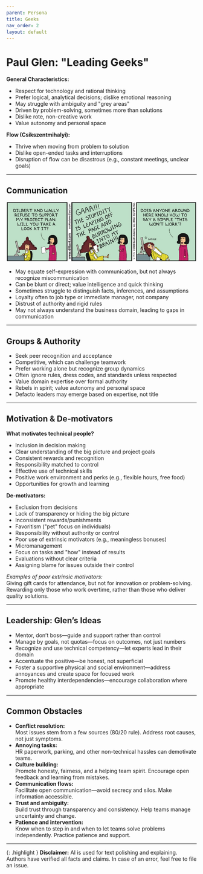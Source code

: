 ```yaml
---
parent: Persona
title: Geeks
nav_order: 2
layout: default
---
```


# Paul Glen: "Leading Geeks"

**General Characteristics:**
- Respect for technology and rational thinking
- Prefer logical, analytical decisions; dislike emotional reasoning
- May struggle with ambiguity and "grey areas"
- Driven by problem-solving, sometimes more than solutions
- Dislike rote, non-creative work
- Value autonomy and personal space

**Flow (Csikszentmihalyi):**
- Thrive when moving from problem to solution
- Dislike open-ended tasks and interruptions
- Disruption of flow can be disastrous (e.g., constant meetings, unclear goals)

---

## Communication

![Dilbert communication](image-6.png)

- May equate self-expression with communication, but not always recognize miscommunication
- Can be blunt or direct; value intelligence and quick thinking
- Sometimes struggle to distinguish facts, inferences, and assumptions
- Loyalty often to job type or immediate manager, not company
- Distrust of authority and rigid rules
- May not always understand the business domain, leading to gaps in communication

---

## Groups & Authority

- Seek peer recognition and acceptance
- Competitive, which can challenge teamwork
- Prefer working alone but recognize group dynamics
- Often ignore rules, dress codes, and standards unless respected
- Value domain expertise over formal authority
- Rebels in spirit; value autonomy and personal space
- Defacto leaders may emerge based on expertise, not title

---

## Motivation & De-motivators

**What motivates technical people?**
- Inclusion in decision making
- Clear understanding of the big picture and project goals
- Consistent rewards and recognition
- Responsibility matched to control
- Effective use of technical skills
- Positive work environment and perks (e.g., flexible hours, free food)
- Opportunities for growth and learning

**De-motivators:**
- Exclusion from decisions
- Lack of transparency or hiding the big picture
- Inconsistent rewards/punishments
- Favoritism ("pet" focus on individuals)
- Responsibility without authority or control
- Poor use of extrinsic motivators (e.g., meaningless bonuses)
- Micromanagement
- Focus on tasks and "how" instead of results
- Evaluations without clear criteria
- Assigning blame for issues outside their control

*Examples of poor extrinsic motivators:*  
Giving gift cards for attendance, but not for innovation or problem-solving.  
Rewarding only those who work overtime, rather than those who deliver quality solutions.

---

## Leadership: Glen’s Ideas

- Mentor, don’t boss—guide and support rather than control
- Manage by goals, not quotas—focus on outcomes, not just numbers
- Recognize and use technical competency—let experts lead in their domain
- Accentuate the positive—be honest, not superficial
- Foster a supportive physical and social environment—address annoyances and create space for focused work
- Promote healthy interdependencies—encourage collaboration where appropriate

---

## Common Obstacles

- **Conflict resolution:**  
  Most issues stem from a few sources (80/20 rule). Address root causes, not just symptoms.
- **Annoying tasks:**  
  HR paperwork, parking, and other non-technical hassles can demotivate teams.
- **Culture building:**  
  Promote honesty, fairness, and a helping team spirit. Encourage open feedback and learning from mistakes.
- **Communication flows:**  
  Facilitate open communication—avoid secrecy and silos. Make information accessible.
- **Trust and ambiguity:**  
  Build trust through transparency and consistency. Help teams manage uncertainty and change.
- **Patience and intervention:**  
  Know when to step in and when to let teams solve problems independently. Practice patience and support.

---

{: .highlight }
**Disclaimer:** AI is used for text polishing and explaining. Authors have verified all facts and claims. In case of an error, feel free to file an issue.